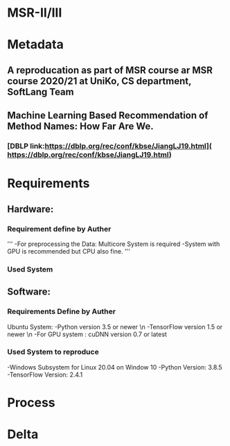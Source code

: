 # MSR-II/III

# Metadata
## A reproducation as part of MSR course ar MSR course 2020/21 at UniKo, CS department, SoftLang Team
## Machine Learning Based Recommendation of Method Names: How Far Are We.
### [DBLP link:https://dblp.org/rec/conf/kbse/JiangLJ19.html]( https://dblp.org/rec/conf/kbse/JiangLJ19.html)

# Requirements
## Hardware:
### Requirement define by Auther
'''
-For preprocessing the Data: Multicore System is required 
-System with GPU is recommended but CPU also fine.
'''
### Used System


## Software:
### Requirements Define by Auther
Ubuntu System:
  -Python version 3.5 or newer \n
  -TensorFlow version 1.5 or newer \n
  -For GPU system : cuDNN version 0.7 or latest

### Used System to reproduce
 -Windows Subsystem for Linux 20.04 on Window 10
 -Python Version: 3.8.5
 -TensorFlow Version: 2.4.1

# Process

 



# Delta

